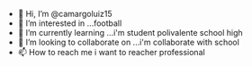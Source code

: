 - 👋 Hi, I’m @camargoluiz15
- 👀 I’m interested in ...football
- 🌱 I’m currently learning ...i'm student polivalente school high
- 💞️ I’m looking to collaborate on ...i'm collaborate with school
- 📫 How to reach me  i want to reacher professional
<!---
camargoluiz15/camargoluiz15 is a ✨ special ✨ repository because its `README.md` (this file) appears on your GitHub profile.
You can click the Preview link to take a look at your changes.
--->
